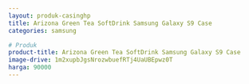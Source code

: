 ```yaml
---
layout: produk-casinghp
title: Arizona Green Tea SoftDrink Samsung Galaxy S9 Case
categories: samsung

# Produk
product-title: Arizona Green Tea SoftDrink Samsung Galaxy S9 Case
image-drive: 1m2xupbJgsNrozwbuefRTj4UaUBEpwz0T
harga: 90000
---
```

